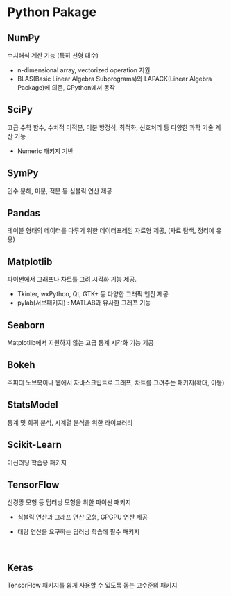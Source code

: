 # Python Pakage

## NumPy

수치해석 계산 기능 (특히 선형 대수)

- n-dimensional array, vectorized operation 지원
- BLAS(Basic Linear Algebra Subprograms)와 LAPACK(Linear Algebra Package)에 의존, CPython에서 동작



## SciPy

고급 수학 함수, 수치적 미적분, 미분 방정식, 최적화, 신호처리 등 다양한 과학 기술 계산 기능

- Numeric 패키지 기반



## SymPy

인수 분해, 미분, 적분 등 심볼릭 연산 제공



## Pandas

테이블 형태의 데이터를 다루기 위한 데이터프레임 자료형 제공, (자료 탐색, 정리에 유용)



## Matplotlib

파이썬에서 그래프나 차트를 그려 시각화 기능 제공.

- Tkinter, wxPython, Qt, GTK+ 등 다양한 그래픽 엔진 제공
- pylab(서브패키지) : MATLAB과 유사한 그래프 기능




## Seaborn

Matplotlib에서 지원하지 않는 고급 통계 시각화 기능 제공



## Bokeh

주피터 노브북이나 웹에서 자바스크립트로 그래프, 차트를 그려주는 패키지(확대, 이동)



## StatsModel

통계 및 회귀 분석, 시계열 분석을 위한 라이브러리



## Scikit-Learn

머신러닝 학습용 패키지



## TensorFlow

신경망 모형 등 딥러닝 모형을 위한 파이썬 패키지

- 심볼릭 연산과 그래프 연산 모형, GPGPU 연산 제공

- 대량 연산을 요구하는 딥러닝 학습에 필수 패키지

  ​

## Keras

TensorFlow 패키지를 쉽게 사용할 수 있도록 돕는 고수준의 패키지
